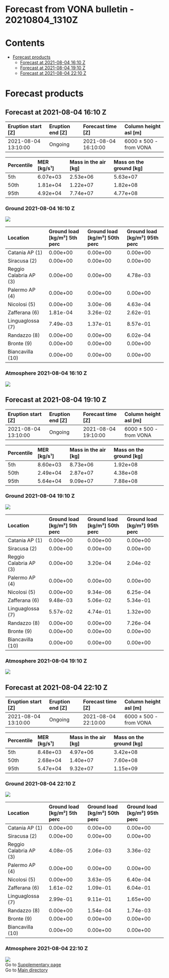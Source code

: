 
Forecast from VONA bulletin - 20210804_1310Z
============================================

Contents
========

* [Forecast products](#forecast-products)
	* [Forecast at 2021-08-04 16:10 Z](#forecast-at-2021-08-04-1610-z)
	* [Forecast at 2021-08-04 19:10 Z](#forecast-at-2021-08-04-1910-z)
	* [Forecast at 2021-08-04 22:10 Z](#forecast-at-2021-08-04-2210-z)

# Forecast products

## Forecast at 2021-08-04 16:10 Z
  

|Eruption start [Z]|Eruption end [Z]|Forecast time [Z]|Column height asl [m]|
| :--- | :--- | :--- | :--- |
|2021-08-04 13:10:00|Ongoing|2021-08-04 16:10:00|6000 ± 500 - from VONA|
  
  

|Percentile|MER [kg/s¹]|Mass in the air [kg]|Mass on the ground [kg]|
| :--- | :--- | :--- | :--- |
|5th|6.07e+03|2.53e+06|5.63e+07|
|50th|1.81e+04|1.22e+07|1.82e+08|
|95th|4.92e+04|7.74e+07|4.77e+08|
  

### Ground 2021-08-04 16:10 Z
  
![](./figures/probability_grd_2021_08_04_1610_scenario_1.png)  
  
  
  
  
  
  
  
  
  

|Location|Ground load [kg/m²] 5th perc|Ground load [kg/m²] 50th perc|Ground load [kg/m²] 95th perc|
| :--- | :--- | :--- | :--- |
|Catania AP (1)|0.00e+00|0.00e+00|0.00e+00|
|Siracusa (2)|0.00e+00|0.00e+00|0.00e+00|
|Reggio Calabria AP (3)|0.00e+00|0.00e+00|4.78e-03|
|Palermo AP (4)|0.00e+00|0.00e+00|0.00e+00|
|Nicolosi (5)|0.00e+00|3.00e-06|4.63e-04|
|Zafferana (6)|1.81e-04|3.26e-02|2.62e-01|
|Linguaglossa (7)|7.49e-03|1.37e-01|8.57e-01|
|Randazzo (8)|0.00e+00|0.00e+00|6.02e-04|
|Bronte (9)|0.00e+00|0.00e+00|0.00e+00|
|Biancavilla (10)|0.00e+00|0.00e+00|0.00e+00|
  

### Atmosphere 2021-08-04 16:10 Z
  
![](./figures/probability_air_2021_08_04_1610_scenario_1_conclev_1.png)
## Forecast at 2021-08-04 19:10 Z
  

|Eruption start [Z]|Eruption end [Z]|Forecast time [Z]|Column height asl [m]|
| :--- | :--- | :--- | :--- |
|2021-08-04 13:10:00|Ongoing|2021-08-04 19:10:00|6000 ± 500 - from VONA|
  
  

|Percentile|MER [kg/s¹]|Mass in the air [kg]|Mass on the ground [kg]|
| :--- | :--- | :--- | :--- |
|5th|8.60e+03|8.73e+06|1.92e+08|
|50th|2.49e+04|2.87e+07|4.38e+08|
|95th|5.64e+04|9.09e+07|7.88e+08|
  

### Ground 2021-08-04 19:10 Z
  
![](./figures/probability_grd_2021_08_04_1910_scenario_1.png)  
  
  
  
  
  
  
  
  
  

|Location|Ground load [kg/m²] 5th perc|Ground load [kg/m²] 50th perc|Ground load [kg/m²] 95th perc|
| :--- | :--- | :--- | :--- |
|Catania AP (1)|0.00e+00|0.00e+00|0.00e+00|
|Siracusa (2)|0.00e+00|0.00e+00|0.00e+00|
|Reggio Calabria AP (3)|0.00e+00|3.20e-04|2.04e-02|
|Palermo AP (4)|0.00e+00|0.00e+00|0.00e+00|
|Nicolosi (5)|0.00e+00|9.34e-06|6.25e-04|
|Zafferana (6)|9.48e-03|5.06e-02|5.34e-01|
|Linguaglossa (7)|5.57e-02|4.74e-01|1.32e+00|
|Randazzo (8)|0.00e+00|0.00e+00|7.26e-04|
|Bronte (9)|0.00e+00|0.00e+00|0.00e+00|
|Biancavilla (10)|0.00e+00|0.00e+00|0.00e+00|
  

### Atmosphere 2021-08-04 19:10 Z
  
![](./figures/probability_air_2021_08_04_1910_scenario_1_conclev_1.png)
## Forecast at 2021-08-04 22:10 Z
  

|Eruption start [Z]|Eruption end [Z]|Forecast time [Z]|Column height asl [m]|
| :--- | :--- | :--- | :--- |
|2021-08-04 13:10:00|Ongoing|2021-08-04 22:10:00|6000 ± 500 - from VONA|
  
  

|Percentile|MER [kg/s¹]|Mass in the air [kg]|Mass on the ground [kg]|
| :--- | :--- | :--- | :--- |
|5th|8.48e+03|4.97e+06|3.42e+08|
|50th|2.68e+04|1.40e+07|7.60e+08|
|95th|5.47e+04|9.32e+07|1.15e+09|
  

### Ground 2021-08-04 22:10 Z
  
![](./figures/probability_grd_2021_08_04_2210_scenario_1.png)  
  
  
  
  
  
  
  
  
  

|Location|Ground load [kg/m²] 5th perc|Ground load [kg/m²] 50th perc|Ground load [kg/m²] 95th perc|
| :--- | :--- | :--- | :--- |
|Catania AP (1)|0.00e+00|0.00e+00|0.00e+00|
|Siracusa (2)|0.00e+00|0.00e+00|0.00e+00|
|Reggio Calabria AP (3)|4.08e-05|2.06e-03|3.36e-02|
|Palermo AP (4)|0.00e+00|0.00e+00|0.00e+00|
|Nicolosi (5)|0.00e+00|3.63e-05|6.40e-04|
|Zafferana (6)|1.61e-02|1.09e-01|6.04e-01|
|Linguaglossa (7)|2.99e-01|9.11e-01|1.65e+00|
|Randazzo (8)|0.00e+00|1.54e-04|1.74e-03|
|Bronte (9)|0.00e+00|0.00e+00|0.00e+00|
|Biancavilla (10)|0.00e+00|0.00e+00|0.00e+00|
  

### Atmosphere 2021-08-04 22:10 Z
  
![](./figures/probability_air_2021_08_04_2210_scenario_1_conclev_1.png)  
Go to [Supplementary page](Supplementary_page.md)  
Go to [Main directory](https://github.com/federicapardini/Real_time_ash_forecast)